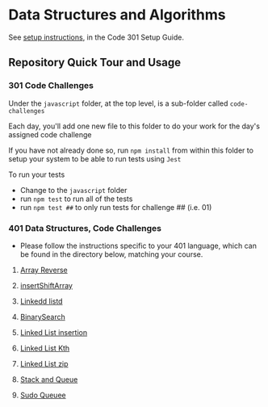 # Data Structures and Algorithms

See [setup instructions](https://codefellows.github.io/setup-guide/code-301/2-code-challenges), in the Code 301 Setup Guide.

## Repository Quick Tour and Usage

### 301 Code Challenges

Under the `javascript` folder, at the top level, is a sub-folder called `code-challenges`

Each day, you'll add one new file to this folder to do your work for the day's assigned code challenge

If you have not already done so, run `npm install` from within this folder to setup your system to be able to run tests using `Jest`

To run your tests

- Change to the `javascript` folder
- run `npm test` to run all of the tests
- run `npm test ##` to only run tests for challenge ## (i.e. 01)

### 401 Data Structures, Code Challenges

- Please follow the instructions specific to your 401 language, which can be found in the directory below, matching your course.

1. [Array Reverse](./javascript/ArrayReverse/README.md)
2. [insertShiftArray](./javascript/insertShiftArray/README.md)
3. [Linkedd listd](./javascript/linked-list/LinkedListInsertion/README.md)
4. [BinarySearch](./javascript/BinarySearch/README.md)
5. [Linked List insertion](./javascript/linked-list/linkedListInsertions/README.md)

6. [Linked List Kth](./javascript/linked-list/linkedListKth/README1.md)
7. [Linked List zip](./javascript/linked-list/LinkedListZip/README.md)
8. [Stack and Queue](./javascript/linked-list/stackAndQueue/README.md)
9. [Sudo Queuee](./javascript/StackAndQueue/PseudoQueue/README.md)


